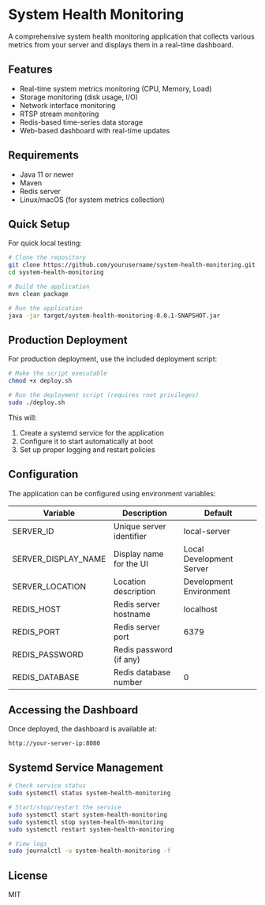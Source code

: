 # System Health Monitoring

A comprehensive system health monitoring application that collects various metrics from your server and displays them in a real-time dashboard.

## Features

- Real-time system metrics monitoring (CPU, Memory, Load)
- Storage monitoring (disk usage, I/O)
- Network interface monitoring
- RTSP stream monitoring
- Redis-based time-series data storage
- Web-based dashboard with real-time updates

## Requirements

- Java 11 or newer
- Maven
- Redis server
- Linux/macOS (for system metrics collection)

## Quick Setup

For quick local testing:

```bash
# Clone the repository
git clone https://github.com/yourusername/system-health-monitoring.git
cd system-health-monitoring

# Build the application
mvn clean package

# Run the application
java -jar target/system-health-monitoring-0.0.1-SNAPSHOT.jar
```

## Production Deployment

For production deployment, use the included deployment script:

```bash
# Make the script executable
chmod +x deploy.sh

# Run the deployment script (requires root privileges)
sudo ./deploy.sh
```

This will:
1. Create a systemd service for the application
2. Configure it to start automatically at boot
3. Set up proper logging and restart policies

## Configuration

The application can be configured using environment variables:

| Variable | Description | Default |
|----------|-------------|---------|
| SERVER_ID | Unique server identifier | local-server |
| SERVER_DISPLAY_NAME | Display name for the UI | Local Development Server |
| SERVER_LOCATION | Location description | Development Environment |
| REDIS_HOST | Redis server hostname | localhost |
| REDIS_PORT | Redis server port | 6379 |
| REDIS_PASSWORD | Redis password (if any) | |
| REDIS_DATABASE | Redis database number | 0 |

## Accessing the Dashboard

Once deployed, the dashboard is available at:

```
http://your-server-ip:8080
```

## Systemd Service Management

```bash
# Check service status
sudo systemctl status system-health-monitoring

# Start/stop/restart the service
sudo systemctl start system-health-monitoring
sudo systemctl stop system-health-monitoring
sudo systemctl restart system-health-monitoring

# View logs
sudo journalctl -u system-health-monitoring -f
```

## License

MIT